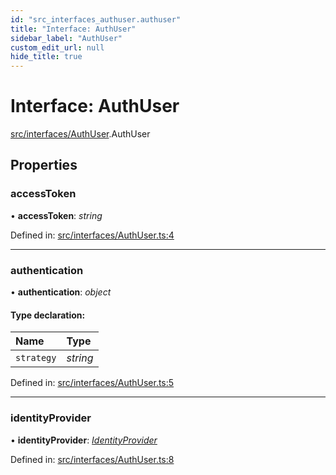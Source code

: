 ```yaml
---
id: "src_interfaces_authuser.authuser"
title: "Interface: AuthUser"
sidebar_label: "AuthUser"
custom_edit_url: null
hide_title: true
---
```


# Interface: AuthUser

[src/interfaces/AuthUser](../modules/src_interfaces_authuser.md).AuthUser

## Properties

### accessToken

• **accessToken**: *string*

Defined in: [src/interfaces/AuthUser.ts:4](https://github.com/xr3ngine/xr3ngine/blob/716a06460/packages/common/src/interfaces/AuthUser.ts#L4)

___

### authentication

• **authentication**: *object*

#### Type declaration:

Name | Type |
:------ | :------ |
`strategy` | *string* |

Defined in: [src/interfaces/AuthUser.ts:5](https://github.com/xr3ngine/xr3ngine/blob/716a06460/packages/common/src/interfaces/AuthUser.ts#L5)

___

### identityProvider

• **identityProvider**: [*IdentityProvider*](src_interfaces_identityprovider.identityprovider.md)

Defined in: [src/interfaces/AuthUser.ts:8](https://github.com/xr3ngine/xr3ngine/blob/716a06460/packages/common/src/interfaces/AuthUser.ts#L8)
